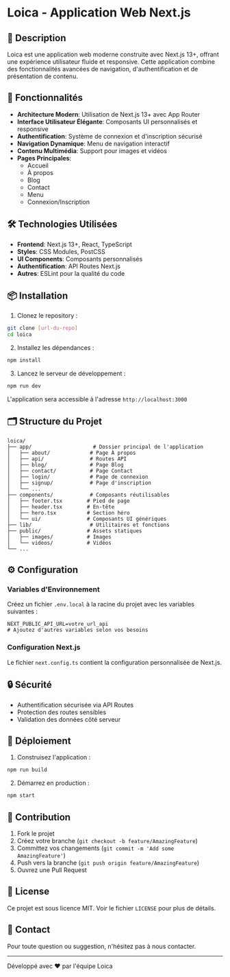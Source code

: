 # Loica - Application Web Next.js

## 📝 Description

Loica est une application web moderne construite avec Next.js 13+, offrant une expérience utilisateur fluide et responsive. Cette application combine des fonctionnalités avancées de navigation, d'authentification et de présentation de contenu.

## 🚀 Fonctionnalités

- **Architecture Modern**: Utilisation de Next.js 13+ avec App Router
- **Interface Utilisateur Élégante**: Composants UI personnalisés et responsive
- **Authentification**: Système de connexion et d'inscription sécurisé
- **Navigation Dynamique**: Menu de navigation interactif
- **Contenu Multimédia**: Support pour images et vidéos
- **Pages Principales**:
  - Accueil
  - À propos
  - Blog
  - Contact
  - Menu
  - Connexion/Inscription

## 🛠 Technologies Utilisées

- **Frontend**: Next.js 13+, React, TypeScript
- **Styles**: CSS Modules, PostCSS
- **UI Components**: Composants personnalisés
- **Authentification**: API Routes Next.js
- **Autres**: ESLint pour la qualité du code

## 📦 Installation

1. Clonez le repository :

```bash
git clone [url-du-repo]
cd loica
```

2. Installez les dépendances :

```bash
npm install
```

3. Lancez le serveur de développement :

```bash
npm run dev
```

L'application sera accessible à l'adresse `http://localhost:3000`

## 🗂 Structure du Projet

```
loica/
├── app/                    # Dossier principal de l'application
│   ├── about/             # Page À propos
│   ├── api/               # Routes API
│   ├── blog/              # Page Blog
│   ├── contact/           # Page Contact
│   ├── login/             # Page de connexion
│   ├── signup/            # Page d'inscription
│   └── ...
├── components/            # Composants réutilisables
│   ├── footer.tsx        # Pied de page
│   ├── header.tsx        # En-tête
│   ├── hero.tsx          # Section héro
│   └── ui/               # Composants UI génériques
├── lib/                   # Utilitaires et fonctions
├── public/               # Assets statiques
│   ├── images/           # Images
│   └── videos/           # Vidéos
└── ...
```

## ⚙️ Configuration

### Variables d'Environnement

Créez un fichier `.env.local` à la racine du projet avec les variables suivantes :

```env
NEXT_PUBLIC_API_URL=votre_url_api
# Ajoutez d'autres variables selon vos besoins
```

### Configuration Next.js

Le fichier `next.config.ts` contient la configuration personnalisée de Next.js.

## 🔒 Sécurité

- Authentification sécurisée via API Routes
- Protection des routes sensibles
- Validation des données côté serveur

## 🚀 Déploiement

1. Construisez l'application :

```bash
npm run build
```

2. Démarrez en production :

```bash
npm start
```

## 🤝 Contribution

1. Fork le projet
2. Créez votre branche (`git checkout -b feature/AmazingFeature`)
3. Committez vos changements (`git commit -m 'Add some AmazingFeature'`)
4. Push vers la branche (`git push origin feature/AmazingFeature`)
5. Ouvrez une Pull Request

## 📝 License

Ce projet est sous licence MIT. Voir le fichier `LICENSE` pour plus de détails.

## 📧 Contact

Pour toute question ou suggestion, n'hésitez pas à nous contacter.

---

Développé avec ❤️ par l'équipe Loica
